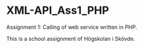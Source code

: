 # XML-API_Ass1_PHP
Assignment 1: Calling of web service written in PHP.

This is a school assignment of Högskolan i Skövde.
